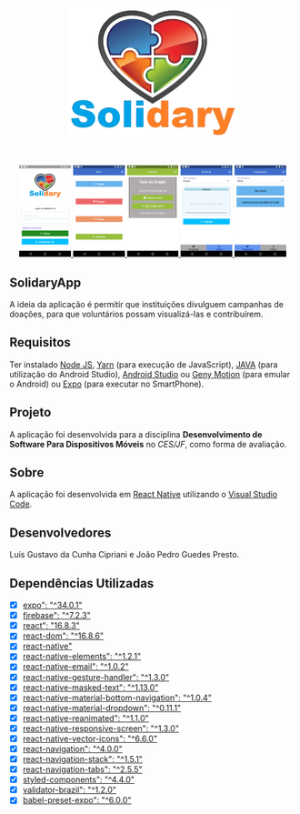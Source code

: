 <p align="center">
  <a href="https://github.com/cunhaluisg5/SolidaryApp">
    <img alt="SolidaryApp" src="https://raw.githubusercontent.com/cunhaluisg5/SolidaryApp/master/src/images/logo.png" width="300">
  </a>
</p>

<br />

<p align="center">
  <a href="https://github.com/cunhaluisg5/SolidaryApp">
    <img alt="SolidaryApp" src="https://raw.githubusercontent.com/cunhaluisg5/SolidaryApp/master/src/images/screen%2001.png" width="18%">
<img alt="SolidaryApp" src="https://raw.githubusercontent.com/cunhaluisg5/SolidaryApp/master/src/images/screen%2002.png" width="18%">
<img alt="SolidaryApp" src="https://raw.githubusercontent.com/cunhaluisg5/SolidaryApp/master/src/images/screen%2003.png" width="18%">
<img alt="SolidaryApp" src="https://raw.githubusercontent.com/cunhaluisg5/SolidaryApp/master/src/images/screen%2004.png" width="18%">
<img alt="SolidaryApp" src="https://raw.githubusercontent.com/cunhaluisg5/SolidaryApp/master/src/images/screen%2005.png" width="18%">
  </a>
</p>

## SolidaryApp

A ideia da aplicação é permitir que instituições divulguem campanhas de doações, para que voluntários possam visualizá-las e contribuírem.

## Requisitos

Ter instalado [Node JS](https://nodejs.org/en/), [Yarn](https://yarnpkg.com/lang/en/) (para execução de JavaScript), [JAVA](https://www.java.com/pt_BR/download/) (para utilização do Android Studio), [Android Studio](https://developer.android.com/studio) ou [Geny Motion](https://www.genymotion.com/) (para emular o Android) ou [Expo](https://expo.io/) (para executar no SmartPhone).

## Projeto

A aplicação foi desenvolvida para a disciplina **Desenvolvimento de Software Para Dispositivos Móveis** no *CES/JF*, como forma de avaliação.

## Sobre

A aplicação foi desenvolvida em [React Native](https://facebook.github.io/react-native/) utilizando o [Visual Studio Code](https://code.visualstudio.com/).

## Desenvolvedores

Luís Gustavo da Cunha Cipriani e João Pedro Guedes Presto.

## Dependências Utilizadas

- [x] [expo": "^34.0.1"](https://blog.expo.io/expo-sdk-34-is-now-available-4f7825239319)
- [x] [firebase": "^7.2.3"](https://firebase.google.com/support/release-notes/js)
- [x] [react": "16.8.3"](https://github.com/facebook/react/releases)
- [x] [react-dom": "^16.8.6"](https://www.npmjs.com/package/react-dom/v/16.8.6)
- [x] [react-native"](https://github.com/expo/react-native/archive/sdk-34.0.0.tar.gz)
- [x] [react-native-elements": "^1.2.1"](https://www.npmjs.com/package/react-native-elements?activeTab=versions)
- [x] [react-native-email": "^1.0.2"](https://www.npmjs.com/package/react-native-email)
- [x] [react-native-gesture-handler": "^1.3.0"](https://www.npmjs.com/package/react-native-gesture-handler)
- [x] [react-native-masked-text": "^1.13.0"](https://www.npmjs.com/package/react-native-masked-text?activeTab=versions)
- [x] [react-native-material-bottom-navigation": "^1.0.4"](https://www.npmjs.com/package/react-native-material-bottom-navigation)
- [x] [react-native-material-dropdown": "^0.11.1"](https://www.npmjs.com/package/react-native-material-dropdown/v/0.11.1)
- [x] [react-native-reanimated": "^1.1.0"](https://www.npmjs.com/package/react-native-reanimated?activeTab=versions)
- [x] [react-native-responsive-screen": "^1.3.0"](https://www.npmjs.com/package/react-native-responsive-screen)
- [x] [react-native-vector-icons": "^6.6.0"](https://www.npmjs.com/package/react-native-vector-icons?activeTab=versions)
- [x] [react-navigation": "^4.0.0"](https://www.npmjs.com/package/react-navigation)
- [x] [react-navigation-stack": "^1.5.1"](https://www.npmjs.com/package/react-navigation-stack/v/2.0.0-alpha.0?activeTab=versions)
- [x] [react-navigation-tabs": "^2.5.5"](https://www.npmjs.com/package/react-navigation-tabs)
- [x] [styled-components": "^4.4.0"](https://www.npmjs.com/package/styled-components)
- [x] [validator-brazil": "^1.2.0"](https://www.npmjs.com/package/validator-brazil)
- [x] [babel-preset-expo": "^6.0.0"](https://www.npmjs.com/package/babel-preset-expo?activeTab=versions)
